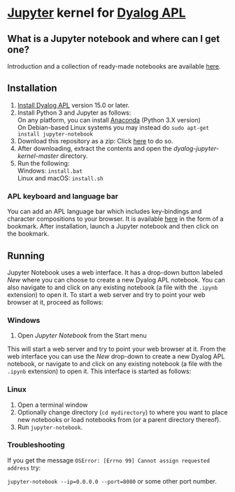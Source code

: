 # [Jupyter](http://jupyter.org/) kernel for [Dyalog APL](https://www.dyalog.com/)

## What is a Jupyter notebook and where can I get one?

Introduction and a collection of ready-made notebooks are available [here](https://github.com/Dyalog/dyalog-jupyter-notebooks#what-is-a-jupyter-notebook).

## Installation

1. [Install Dyalog APL](https://www.dyalog.com/download-zone.htm) version 15.0 or later.
1. Install Python 3 and Jupyter as follows:  
   On any platform, you can install [Anaconda](https://www.anaconda.com/download/) (Python 3.X version)  
   On Debian-based Linux systems you may instead do `sudo apt-get install jupyter-notebook`
1. Download this repository as a zip: Click [here](https://github.com/Dyalog/dyalog-jupyter-kernel/archive/master.zip) to do so.
1. After downloading, extract the contents and open the *dyalog-jupyter-kernel-master* directory.
1. Run the following:  
   Windows: `install.bat`  
   Linux and macOS: `install.sh`

### APL keyboard and language bar

You can add an APL language bar which includes key-bindings and character compositions to your browser. It is available [here](https://abrudz.github.io/lb/apl) in the form of a bookmark. After installation, launch a Jupyter notebook and then click on the bookmark.

## Running

Jupyter Notebook uses a web interface. It has a drop-down button labeled *New* where you can choose to create a new Dyalog APL notebook. You can also navigate to and click on any existing notebook (a file with the `.ipynb` extension) to open it.
To start a web server and try to point your web browser at it, proceed as follows:

### Windows
1. Open *Jupyter Notebook* from the Start menu

This will start a web server and try to point your web browser at it. From the web interface you can use the *New* drop-down to create a new Dyalog APL notebook, or navigate to and click on any existing notebook (a file with the `.ipynb` extension) to open it. This interface is started as follows:

### Linux
1. Open a terminal window  
1. Optionally change directory (`cd mydirectory`) to where you want to place new notebooks or load notebooks from (or a parent directory thereof).
1. Run `jupyter-notebook`.

### Troubleshooting

If you get the message `OSError: [Errno 99] Cannot assign requested address` try:

`jupyter-notebook --ip=0.0.0.0 --port=8080` or some other port number.
